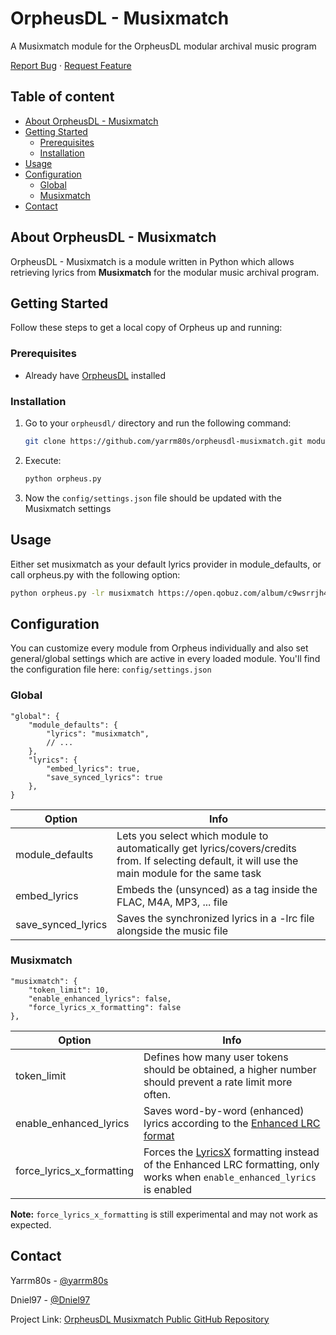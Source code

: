 <!-- PROJECT INTRO -->

OrpheusDL - Musixmatch
=================

A Musixmatch module for the OrpheusDL modular archival music program

[Report Bug](https://github.com/yarrm80s/orpheusdl-musixmatch/issues)
·
[Request Feature](https://github.com/yarrm80s/orpheusdl-musixmatch/issues)


## Table of content

- [About OrpheusDL - Musixmatch](#about-orpheusdl-musixmatch)
- [Getting Started](#getting-started)
    - [Prerequisites](#prerequisites)
    - [Installation](#installation)
- [Usage](#usage)
- [Configuration](#configuration)
    - [Global](#global)
    - [Musixmatch](#musixmatch)
- [Contact](#contact)


<!-- ABOUT ORPHEUS -->
## About OrpheusDL - Musixmatch

OrpheusDL - Musixmatch is a module written in Python which allows retrieving lyrics from **Musixmatch** for the modular music archival program.


<!-- GETTING STARTED -->
## Getting Started

Follow these steps to get a local copy of Orpheus up and running:

### Prerequisites

* Already have [OrpheusDL](https://github.com/yarrm80s/orpheusdl) installed

### Installation

1. Go to your `orpheusdl/` directory and run the following command:
   ```sh
   git clone https://github.com/yarrm80s/orpheusdl-musixmatch.git modules/musixmatch
   ```
2. Execute:
   ```sh
   python orpheus.py
   ```
3. Now the `config/settings.json` file should be updated with the Musixmatch settings

<!-- USAGE EXAMPLES -->
## Usage

Either set musixmatch as your default lyrics provider in module_defaults, or call orpheus.py with the following option:

```sh
python orpheus.py -lr musixmatch https://open.qobuz.com/album/c9wsrrjh49ftb
```

<!-- CONFIGURATION -->
## Configuration

You can customize every module from Orpheus individually and also set general/global settings which are active in every
loaded module. You'll find the configuration file here: `config/settings.json`

### Global

```json5
"global": {
    "module_defaults": {
        "lyrics": "musixmatch",
        // ...
    },
    "lyrics": {
        "embed_lyrics": true,
        "save_synced_lyrics": true
    },
}
```

| Option             | Info                                                                                                                                              |
|--------------------|---------------------------------------------------------------------------------------------------------------------------------------------------|
| module_defaults    | Lets you select which module to automatically get lyrics/covers/credits from. If selecting default, it will use the main module for the same task |
| embed_lyrics       | Embeds the (unsynced) as a tag inside the FLAC, M4A, MP3, ... file                                                                                |
| save_synced_lyrics | Saves the synchronized lyrics in a -lrc file alongside the music file                                                                             |


### Musixmatch

```json5
"musixmatch": {
    "token_limit": 10,
    "enable_enhanced_lyrics": false,
    "force_lyrics_x_formatting": false
},
```

| Option                    | Info                                                                                                                                                            |
|---------------------------|-----------------------------------------------------------------------------------------------------------------------------------------------------------------|
| token_limit               | Defines how many user tokens should be obtained, a higher number should prevent a rate limit more often.                                                        |
| enable_enhanced_lyrics    | Saves word-by-word (enhanced) lyrics according to the [Enhanced LRC format](https://en.wikipedia.org/wiki/LRC_(file_format)#Enhanced_format)                    |
| force_lyrics_x_formatting | Forces the [LyricsX](https://github.com/ddddxxx/LyricsX) formatting instead of the Enhanced LRC formatting, only works when `enable_enhanced_lyrics` is enabled |

**Note:** `force_lyrics_x_formatting` is still experimental and may not work as expected.

<!-- Contact -->
## Contact

Yarrm80s - [@yarrm80s](https://github.com/yarrm80s)

Dniel97 - [@Dniel97](https://github.com/Dniel97)

Project Link: [OrpheusDL Musixmatch Public GitHub Repository](https://github.com/yarrm80s/orpheusdl-musixmatch)
